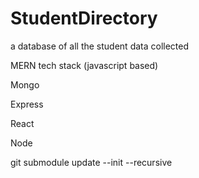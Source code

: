 # StudentDirectory

a database of all the student data collected

MERN tech stack (javascript based)

Mongo

Express

React

Node

git submodule update --init --recursive